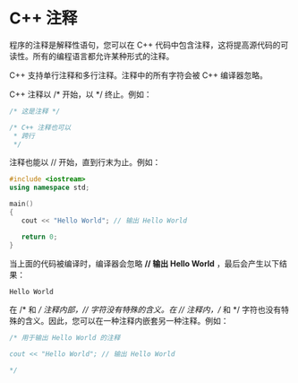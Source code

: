 # C++ 注释

程序的注释是解释性语句，您可以在 C++ 代码中包含注释，这将提高源代码的可读性。所有的编程语言都允许某种形式的注释。

C++ 支持单行注释和多行注释。注释中的所有字符会被 C++ 编译器忽略。

C++ 注释以 /* 开始，以 */ 终止。例如：

```C++
/* 这是注释 */

/* C++ 注释也可以
 * 跨行
 */
```

注释也能以 // 开始，直到行末为止。例如：

```C++
#include <iostream>
using namespace std;

main()
{
   cout << "Hello World"; // 输出 Hello World

   return 0;
}
```

当上面的代码被编译时，编译器会忽略  **// 输出 Hello World** ，最后会产生以下结果：

```C++
Hello World
```

在 /* 和 */ 注释内部，// 字符没有特殊的含义。在 // 注释内，/* 和 */ 字符也没有特殊的含义。因此，您可以在一种注释内嵌套另一种注释。例如：

```C++
/* 用于输出 Hello World 的注释

cout << "Hello World"; // 输出 Hello World

*/
```
